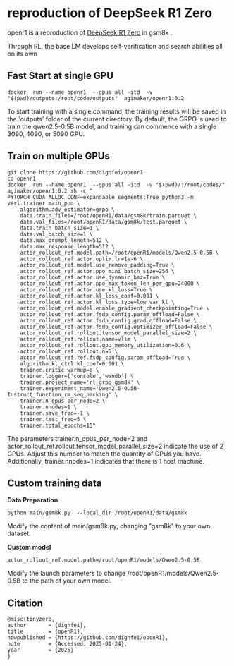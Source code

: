 # reproduction of DeepSeek R1 Zero


openr1 is a reproduction of [DeepSeek R1 Zero](https://github.com/deepseek-ai/DeepSeek-R1) in gsm8k . 

Through RL, the base LM develops self-verification and search abilities all on its own 


## Fast Start at single GPU

```
docker  run --name openr1  --gpus all -itd  -v "$(pwd)/outputs:/root/code/outputs"  agimaker/openr1:0.2
```
To start training with a single command, the training results will be saved in the 'outputs' folder of the current directory. By default, the GRPO is used to train the qwen2.5-0.5B model, and training can commence with a single 3090, 4090, or 5090 GPU.

## Train on multiple GPUs

```
git clone https://github.com/dignfei/openr1
cd openr1
docker  run --name openr1  --gpus all -itd  -v "$(pwd)/:/root/codes/"  agimaker/openr1:0.2 sh -c " PYTORCH_CUDA_ALLOC_CONF=expandable_segments:True python3 -m verl.trainer.main_ppo \
    algorithm.adv_estimator=grpo \
    data.train_files=/root/openR1/data/gsm8k/train.parquet \
    data.val_files=/root/openR1/data/gsm8k/test.parquet \
    data.train_batch_size=1 \
    data.val_batch_size=1 \
    data.max_prompt_length=512 \
    data.max_response_length=512 \
    actor_rollout_ref.model.path=/root/openR1/models/Qwen2.5-0.5B \
    actor_rollout_ref.actor.optim.lr=1e-6 \
    actor_rollout_ref.model.use_remove_padding=True \
    actor_rollout_ref.actor.ppo_mini_batch_size=256 \
    actor_rollout_ref.actor.use_dynamic_bsz=True \
    actor_rollout_ref.actor.ppo_max_token_len_per_gpu=24000 \
    actor_rollout_ref.actor.use_kl_loss=True \
    actor_rollout_ref.actor.kl_loss_coef=0.001 \
    actor_rollout_ref.actor.kl_loss_type=low_var_kl \
    actor_rollout_ref.model.enable_gradient_checkpointing=True \
    actor_rollout_ref.actor.fsdp_config.param_offload=False \
    actor_rollout_ref.actor.fsdp_config.grad_offload=False \
    actor_rollout_ref.actor.fsdp_config.optimizer_offload=False \
    actor_rollout_ref.rollout.tensor_model_parallel_size=2 \
    actor_rollout_ref.rollout.name=vllm \
    actor_rollout_ref.rollout.gpu_memory_utilization=0.6 \
    actor_rollout_ref.rollout.n=5 \
    actor_rollout_ref.ref.fsdp_config.param_offload=True \
    algorithm.kl_ctrl.kl_coef=0.001 \
    trainer.critic_warmup=0 \
    trainer.logger=['console','wandb'] \
    trainer.project_name='rl_grpo_gsm8k' \
    trainer.experiment_name='Qwen2.5-0.5B-Instruct_function_rm_seq_packing' \
    trainer.n_gpus_per_node=2 \
    trainer.nnodes=1 \
    trainer.save_freq=-1 \
    trainer.test_freq=5 \
    trainer.total_epochs=15"

```
The parameters trainer.n_gpus_per_node=2 and actor_rollout_ref.rollout.tensor_model_parallel_size=2 indicate the use of 2 GPUs. Adjust this number to match the quantity of GPUs you have. Additionally, trainer.nnodes=1 indicates that there is 1 host machine.


## Custom training data


**Data Preparation**
```
python main/gsm8k.py  --local_dir /root/openR1/data/gsm8k

```
Modify the content of main/gsm8k.py, changing "gsm8k" to your own dataset.

**Custom model**


```
actor_rollout_ref.model.path=/root/openR1/models/Qwen2.5-0.5B
```
Modify the launch parameters to change /root/openR1/models/Qwen2.5-0.5B to the path of your own model.


## Citation
```
@misc{tinyzero,
author       = {dignfei},
title        = {openR1},
howpublished = {https://github.com/dignfei/openR1},
note         = {Accessed: 2025-01-24},
year         = {2025}
}
```
